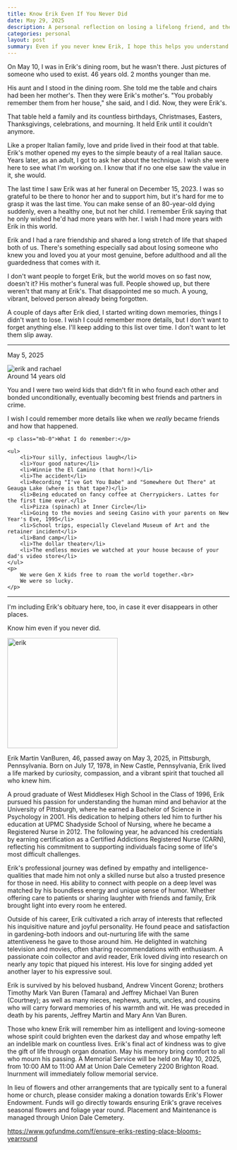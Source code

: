 ```yaml
---
title: Know Erik Even If You Never Did
date: May 29, 2025
description: A personal reflection on losing a lifelong friend, and the quiet act of remembering through story, memory, and love that does not fade.
categories: personal
layout: post
summary: Even if you never knew Erik, I hope this helps you understand who he was and why I still carry him with me.
---
```


On May 10, I was in Erik's dining room, but he wasn't there. Just pictures of someone who used to exist. 46 years old. 2 months younger than me.

His aunt and I stood in the dining room. She told me the table and chairs had been her mother's. Then they were Erik's mother's. "You probably remember them from her house," she said, and I did. Now, they were Erik's.

That table held a family and its countless birthdays, Christmases, Easters, Thanksgivings, celebrations, and mourning. It held Erik until it couldn't anymore.

Like a proper Italian family, love and pride lived in their food at that table. Erik's mother opened my eyes to the simple beauty of a real Italian sauce. Years later, as an adult, I got to ask her about the technique. I wish she were here to see what I'm working on. I know that if no one else saw the value in it, she would.

The last time I saw Erik was at her funeral on December 15, 2023. I was so grateful to be there to honor her and to support him, but it's hard for me to grasp it was the last time. You can make sense of an 80-year-old dying suddenly, even a healthy one, but not her child. I remember Erik saying that he only wished he'd had more years with her. I wish I had more years with Erik in this world.

Erik and I had a rare friendship and shared a long stretch of life that shaped both of us. There's something especially sad about losing someone who knew you and loved you at your most genuine, before adulthood and all the guardedness that comes with it.

I don't want people to forget Erik, but the world moves on so fast now, doesn't it? His mother's funeral was full. People showed up, but there weren't that many at Erik's. That disappointed me so much. A young, vibrant, beloved person already being forgotten.

A couple of days after Erik died, I started writing down memories, things I didn't want to lose. I wish I could remember more details, but I don't want to forget anything else. I'll keep adding to this list over time. I don't want to let them slip away.

---

<div class="bg-[#fff7eb] border-2 border-[#f7d6ad] px-5 py-0 mb-8 rounded-md shadow-sm mt-5">
	<p class=" text-3xl mb-2 alt_font mt-2">May 5, 2025</p>

<img src="/images/erik-rachael.jpg" alt="erik and rachael" />
<div class="text-center text-xl mb-4 mt-1 alt_font">Around 14 years old</div>

<div class="text-[#a06b28] text-xs leading-loose">
	<p>You and I were two weird kids that didn't fit in who found each other and bonded unconditionally, eventually becoming best friends and partners in crime.</p>
	<p>I wish I could remember more details like when we <i>really</i> became friends and how that happened.</p>

	<p class="mb-0">What I do remember:</p>

	<ul>
		<li>Your silly, infectious laugh</li>
		<li>Your good nature</li>
		<li>Winnie the El Camino (that horn!)</li>
		<li>The accident</li>
		<li>Recording "I've Got You Babe" and "Somewhere Out There" at Geauga Lake (where is that tape?)</li>
		<li>Being educated on fancy coffee at Cherrypickers. Lattes for the first time ever.</li>
		<li>Pizza (spinach) at Inner Circle</li>
		<li>Going to the movies and seeing Casino with your parents on New Year's Eve, 1995</li>
		<li>School trips, especially Cleveland Museum of Art and the retainer incident</li>
		<li>Band camp</li>
		<li>The dollar theater</li>
		<li>The endless movies we watched at your house because of your dad's video store</li>
	</ul>
	<p>
		We were Gen X kids free to roam the world together.<br>
		We were so lucky.
	</p>
</div>
</div>

<div class="mb-4">
<hr>
</div>


I'm including Erik's obituary here, too, in case it ever disappears in other places.

Know him even if you never did.

<div class="bg-gray-100 text-xs p-4 rounded-md leading-loose">
<img src="/images/erik.jpg" width="250" alt="erik" class="md:float-left md:pr-3 my-0 mx-auto pb-3" />

<p>Erik Martin VanBuren, 46, passed away on May 3, 2025, in Pittsburgh, Pennsylvania. Born on July 17, 1978, in New Castle, Pennsylvania, Erik lived a life marked by curiosity, compassion, and a vibrant spirit that touched all who knew him.</p>

<p><p>A proud graduate of West Middlesex High School in the Class of 1996, Erik pursued his passion for understanding the human mind and behavior at the University of Pittsburgh, where he earned a Bachelor of Science in Psychology in 2001. His dedication to helping others led him to further his education at UPMC Shadyside School of Nursing, where he became a Registered Nurse in 2012. The following year, he advanced his credentials by earning certification as a Certified Addictions Registered Nurse (CARN), reflecting his commitment to supporting individuals facing some of life's most difficult challenges.</p>

Erik's professional journey was defined by empathy and intelligence-qualities that made him not only a skilled nurse but also a trusted presence for those in need. His ability to connect with people on a deep level was matched by his boundless energy and unique sense of humor. Whether offering care to patients or sharing laughter with friends and family, Erik brought light into every room he entered.</p>

<p>Outside of his career, Erik cultivated a rich array of interests that reflected his inquisitive nature and joyful personality. He found peace and satisfaction in gardening-both indoors and out-nurturing life with the same attentiveness he gave to those around him. He delighted in watching television and movies, often sharing recommendations with enthusiasm. A passionate coin collector and avid reader, Erik loved diving into research on nearly any topic that piqued his interest. His love for singing added yet another layer to his expressive soul.</p>

<p>Erik is survived by his beloved husband, Andrew Vincent Gorenz; brothers Timothy Mark Van Buren (Tamara) and Jeffrey Michael Van Buren (Courtney); as well as many nieces, nephews, aunts, uncles, and cousins who will carry forward memories of his warmth and wit. He was preceded in death by his parents, Jeffrey Martin and Mary Ann Van Buren.</p>

<p>Those who knew Erik will remember him as intelligent and loving-someone whose spirit could brighten even the darkest day and whose empathy left an indelible mark on countless lives. Erik's final act of kindness was to give the gift of life through organ donation. May his memory bring comfort to all who mourn his passing. A Memorial Service will be held on May 10, 2025, from 10:00 AM to 11:00 AM at Union Dale Cemetery 2200 Brighton Road. Inurnment will immediately follow memorial service.</p>

<p>In lieu of flowers and other arrangements that are typically sent to a funeral home or church, please consider making a donation towards Erik's Flower Endowment. Funds will go directly towards ensuring Erik's grave receives seasonal flowers and foliage year round. Placement and Maintenance is managed through Union Dale Cemetery.</p>

<a target="_blank" href="https://www.gofundme.com/f/ensure-eriks-resting-place-blooms-yearround">https://www.gofundme.com/f/ensure-eriks-resting-place-blooms-yearround</a>

</div>
